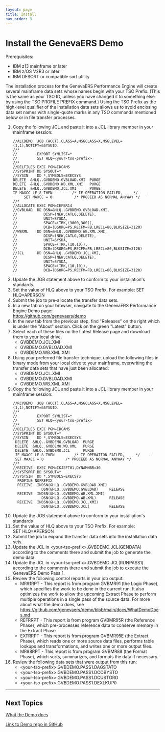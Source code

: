 ```yaml
---
layout: page
title: Install
nav_order: 3
---
```


# Install the GenevaERS Demo

Prerequisites:
- IBM z13 mainframe or later
- IBM z/OS V2R3 or later
- IBM DFSORT or compatible sort utility
  
The installation process for the GenevaERS Performance Engine will create several mainframe data sets whose names begin with your TSO Prefix.  (This is  the same as your TSO ID, unless you have changed it to something else by using the TSO PROFILE PREFIX command.)  Using the TSO Prefix as the high-level qualifier of the installation data sets allows us to avoid enclosing data set names with single-quote marks in any TSO commands mentioned below or in file transfer processes.  

1. Copy the following JCL and paste it into a JCL library member in your mainframe session: 
     ```
     //ALCDEMO  JOB (ACCT),CLASS=A,MSGCLASS=X,MSGLEVEL=(1,1),NOTIFY=&SYSUID.
     //*
     //         EXPORT SYMLIST=*
     //         SET HLQ=<your-tso-prefix>
     //*
     //DELFILES EXEC PGM=IDCAMS 
     //SYSPRINT DD SYSOUT=*
     //SYSIN    DD *,SYMBOLS=EXECSYS
     DELETE  &HLQ..GVBDEMO.GVBLOAD.XMI  PURGE
     DELETE  &HLQ..GVBDEMO.WB.XML.XMI   PURGE
     DELETE  &HLQ..GVBDEMO.JCL.XMI      PURGE
     IF MAXCC LE 8 THEN         /* IF OPERATION FAILED,     */    -
          SET MAXCC = 0          /* PROCEED AS NORMAL ANYWAY */
     //*
     //ALLOCATE EXEC PGM=IEFBR14
     //GVBLOAD  DD DSN=&HLQ..GVBDEMO.GVBLOAD.XMI,
     //            DISP=(NEW,CATLG,DELETE),
     //            UNIT=SYSDA,
     //            SPACE=(TRK,(3000,300)),
     //            DCB=(DSORG=PS,RECFM=FB,LRECL=80,BLKSIZE=3120)             
     //WBXML    DD DSN=&HLQ..GVBDEMO.WB.XML.XMI,                             
     //            DISP=(NEW,CATLG,DELETE),
     //            UNIT=SYSDA,
     //            SPACE=(TRK,(10,10)),
     //            DCB=(DSORG=PS,RECFM=FB,LRECL=80,BLKSIZE=3120)
     //JCL      DD DSN=&HLQ..GVBDEMO.JCL.XMI,
     //            DISP=(NEW,CATLG,DELETE),
     //            UNIT=SYSDA,
     //            SPACE=(TRK,(10,10)),
     //            DCB=(DSORG=PS,RECFM=FB,LRECL=80,BLKSIZE=3120)
     ```
1. Update the JOB statement above to conform to your installation's standards.
1. Set the value of HLQ above to your TSO Prefix. For example: 
        SET HLQ=APERSON
1. Submit the job to pre-allocate the transfer data sets.
1. In a new tab on your browser, navigate to the GenevaERS Performance Engine Demo page:  
        https://github.com/genevaers/demo
1. In the new tab from the previous step, find "Releases" on the right which is under the "About" section.  Click on the green "Latest" button.
1. Select each of these files on the Latest Release page and download them to your local drive.  
     - GVBDEMO.JCL.XMI
     - GVBDEMO.GVBLOAD.XMI
     - GVBDEMO.WB.XML.XMI
1.  Using your preferred file transfer technique, upload the following files in binary mode from your local drive to your mainframe, overwriting the transfer data sets that have just been allocated:
     - GVBDEMO.JCL.XMI
     - GVBDEMO.GVBLOAD.XMI
     - GVBDEMO.WB.XML.XMI
1.  Copy the following JCL and paste it into a JCL library member in your mainframe session:
     ```
     //RCVDEMO  JOB (ACCT),CLASS=A,MSGCLASS=X,MSGLEVEL=(1,1),NOTIFY=&SYSUID.
     //*                                                                    
     //         EXPORT SYMLIST=*                                            
     //         SET HLQ=<your-tso-prefix>                                             
     //*                                                                    
     //DELFILES EXEC PGM=IDCAMS                                             
     //SYSPRINT DD SYSOUT=*                                                 
     //SYSIN    DD *,SYMBOLS=EXECSYS                                        
      DELETE  &HLQ..GVBDEMO.GVBLOAD  PURGE                                  
      DELETE  &HLQ..GVBDEMO.WB.XML   PURGE                                  
      DELETE  &HLQ..GVBDEMO.JCL      PURGE                                  
      IF MAXCC LE 8 THEN         /* IF OPERATION FAILED,     */    -        
      SET MAXCC = 0          /* PROCEED AS NORMAL ANYWAY */             
     //*                                                                    
     //RECEIVE  EXEC PGM=IKJEFT01,DYNAMNBR=30                               
     //SYSTSPRT DD SYSOUT=*                                                 
     //SYSTSIN  DD *,SYMBOLS=EXECSYS                                        
       PROFILE NOPREFIX                                                     
       RECEIVE  INDSN(&HLQ..GVBDEMO.GVBLOAD.XMI)                            
                  DSN(&HLQ..GVBDEMO.GVBLOAD)     RELEASE                    
       RECEIVE  INDSN(&HLQ..GVBDEMO.WB.XML.XMI)                             
                  DSN(&HLQ..GVBDEMO.WB.XML)      RELEASE                    
       RECEIVE  INDSN(&HLQ..GVBDEMO.JCL.XMI)                                
                  DSN(&HLQ..GVBDEMO.JCL)         RELEASE                    
     ```
1. Update the JOB statement above to conform to your installation's standards
1. Set the value of HLQ above to your TSO Prefix. For example:  
        SET HLQ=APERSON 
1. Submit the job to expand the transfer data sets into the installation data sets.  
1. Update the JCL in \<your-tso-prefix\>.GVBDEMO.JCL(GENDATA) according to the comments there and submit the job to generate the demo data.
1. Update the JCL in \<your-tso-prefix\>.GVBDEMO.JCL(RUNPASS1) according to the comments there and submit the job to execute the GenevaERS Demo Pass 1.  
1. Review the following control reports in your job output: 
     - MR91RPT - This report is from program GVBMR91 (the Logic Phase), which specifies the work to be done in the current run.  It also optimizes the work to allow the upcoming Extract Phase to perform multiple operations in a single pass of the source data.  For more about what the demo does, see https://github.com/genevaers/demo/blob/main/docs/WhatDemoDoes.md
     - REFRRPT - This report is from program GVBMR95R (the Reference Phase), which pre-processes reference data to conserve memory in the Extract Phase
     - EXTRRPT - This report is from program GVBMR95E (the Extract Phase), which reads one or more source data files, performs table lookups and transformations, and writes one or more output files.  
     - MR88RPT - This report is from program GVBMR88 (the Format Phase), which sorts, summarizes, and formats the data if necessary.  
1. Review the following data sets that were output from this run: 
     - \<your-tso-prefix>\.GVBDEMO.PASS1.DAGSTATO
     - \<your-tso-prefix>\.GVBDEMO.PASS1.DCOBYSTO
     - \<your-tso-prefix>\.GVBDEMO.PASS1.DCUSTORO
     - \<your-tso-prefix>\.GVBDEMO.PASS1.DEXLKUP0

-----

## Next Topics

[What the Demo does](WhatDemoDoes.md)

[Link to Demo repo in GitHub](https://github.com/genevaers/demo)

